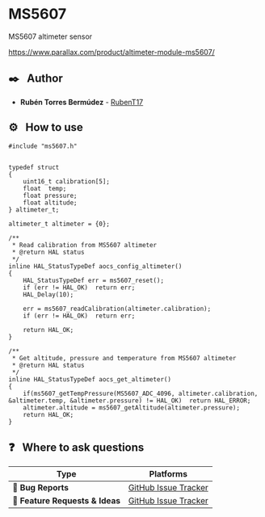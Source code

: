 # MS5607
MS5607 altimeter sensor

https://www.parallax.com/product/altimeter-module-ms5607/


## ✒️ &nbsp; Author 
* **Rubén Torres Bermúdez** - [RubenT17](https://github.com/RubenT17)


## ⚙️ &nbsp; How to use

```
#include "ms5607.h"


typedef struct
{
	uint16_t calibration[5];
	float  temp;
	float pressure;
	float altitude;
} altimeter_t;

altimeter_t altimeter = {0};

/**
 * Read calibration from MS5607 altimeter
 * @return HAL status
 */
inline HAL_StatusTypeDef aocs_config_altimeter()
{
	HAL_StatusTypeDef err = ms5607_reset();
	if (err != HAL_OK)	return err;
	HAL_Delay(10);

	err = ms5607_readCalibration(altimeter.calibration);
	if (err != HAL_OK)	return err;

	return HAL_OK;
}

/**
 * Get altitude, pressure and temperature from MS5607 altimeter
 * @return HAL status
 */
inline HAL_StatusTypeDef aocs_get_altimeter()
{
	if(ms5607_getTempPressure(MS5607_ADC_4096, altimeter.calibration, &altimeter.temp, &altimeter.pressure) != HAL_OK)	return HAL_ERROR;
	altimeter.altitude = ms5607_getAltitude(altimeter.pressure);
	return HAL_OK;
}
```

## ❓ &nbsp; Where to ask questions 

| Type                            | Platforms                               |
| ------------------------------- | --------------------------------------- |
| 🚨 **Bug Reports**              | [GitHub Issue Tracker](https://github.com/RubenT17/ms5607/issues)                 |
| 🎁 **Feature Requests & Ideas** | [GitHub Issue Tracker](https://github.com/RubenT17/ms5607/issues)                 |

